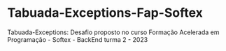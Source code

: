 # Tabuada-Exceptions-Fap-Softex
Tabuada-Exceptions: Desafio proposto no curso Formação Acelerada em Programação - Softex - BackEnd turma 2 - 2023
